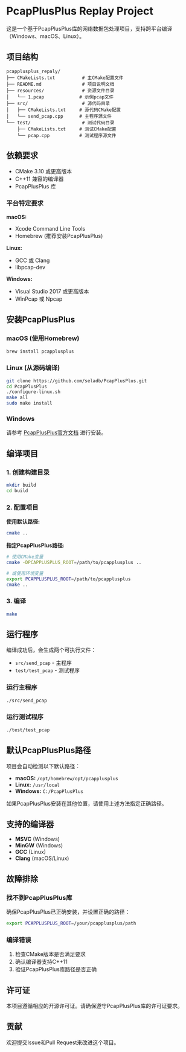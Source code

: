# PcapPlusPlus Replay Project

这是一个基于PcapPlusPlus库的网络数据包处理项目，支持跨平台编译（Windows、macOS、Linux）。

## 项目结构

```
pcapplusplus_repaly/
├── CMakeLists.txt          # 主CMake配置文件
├── README.md               # 项目说明文档
├── resources/              # 资源文件目录
│   └── 1.pcap             # 示例pcap文件
├── src/                    # 源代码目录
│   ├── CMakeLists.txt     # 源代码CMake配置
│   └── send_pcap.cpp      # 主程序源文件
└── test/                   # 测试代码目录
    ├── CMakeLists.txt     # 测试CMake配置
    └── pcap.cpp           # 测试程序源文件
```

## 依赖要求

- CMake 3.10 或更高版本
- C++11 兼容的编译器
- PcapPlusPlus 库

### 平台特定要求

**macOS:**
- Xcode Command Line Tools
- Homebrew (推荐安装PcapPlusPlus)

**Linux:**
- GCC 或 Clang
- libpcap-dev

**Windows:**
- Visual Studio 2017 或更高版本
- WinPcap 或 Npcap

## 安装PcapPlusPlus

### macOS (使用Homebrew)
```bash
brew install pcapplusplus
```

### Linux (从源码编译)
```bash
git clone https://github.com/seladb/PcapPlusPlus.git
cd PcapPlusPlus
./configure-linux.sh
make all
sudo make install
```

### Windows
请参考 [PcapPlusPlus官方文档](https://pcapplusplus.github.io/docs/install/build-source/windows) 进行安装。

## 编译项目

### 1. 创建构建目录
```bash
mkdir build
cd build
```

### 2. 配置项目

**使用默认路径:**
```bash
cmake ..
```

**指定PcapPlusPlus路径:**
```bash
# 使用CMake变量
cmake -DPCAPPLUSPLUS_ROOT=/path/to/pcapplusplus ..

# 或使用环境变量
export PCAPPLUSPLUS_ROOT=/path/to/pcapplusplus
cmake ..
```

### 3. 编译
```bash
make
```

## 运行程序

编译成功后，会生成两个可执行文件：

- `src/send_pcap` - 主程序
- `test/test_pcap` - 测试程序

### 运行主程序
```bash
./src/send_pcap
```

### 运行测试程序
```bash
./test/test_pcap
```

## 默认PcapPlusPlus路径

项目会自动检测以下默认路径：

- **macOS:** `/opt/homebrew/opt/pcapplusplus`
- **Linux:** `/usr/local`
- **Windows:** `C:/PcapPlusPlus`

如果PcapPlusPlus安装在其他位置，请使用上述方法指定正确路径。

## 支持的编译器

- **MSVC** (Windows)
- **MinGW** (Windows)
- **GCC** (Linux)
- **Clang** (macOS/Linux)

## 故障排除

### 找不到PcapPlusPlus库
确保PcapPlusPlus已正确安装，并设置正确的路径：
```bash
export PCAPPLUSPLUS_ROOT=/your/pcapplusplus/path
```

### 编译错误
1. 检查CMake版本是否满足要求
2. 确认编译器支持C++11
3. 验证PcapPlusPlus库路径是否正确

## 许可证

本项目遵循相应的开源许可证。请确保遵守PcapPlusPlus库的许可证要求。

## 贡献

欢迎提交Issue和Pull Request来改进这个项目。
